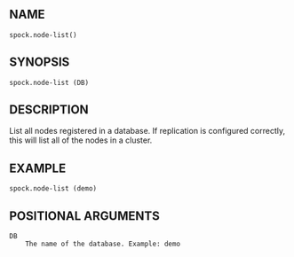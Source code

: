 ## NAME

`spock.node-list()`

## SYNOPSIS

`spock.node-list (DB)`
 
## DESCRIPTION
    
List all nodes registered in a database. If replication is configured correctly, this will list all of the nodes in a cluster. 

## EXAMPLE 

`spock.node-list (demo)`
 
## POSITIONAL ARGUMENTS
    DB
        The name of the database. Example: demo
